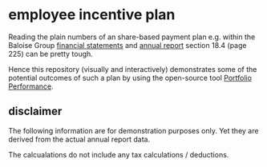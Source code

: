 # employee incentive plan

Reading the plain numbers of an share-based payment plan e.g. within the Baloise Group [financial statements](https://www.baloise.com/en/home/investors/publications/financial-statements.html) and [annual report](https://www.baloise.com/dam/baloise-com/documents/de/publikationen/jahresabschluss/2018/annual-report-baloise-group-2018.pdf) section 18.4 (page 225) can be pretty tough.

Hence this repository (visually and interactively) demonstrates some of the potential outcomes of such a plan by using the open-source tool [Portfolio Performance](https://www.portfolio-performance.info).

## disclaimer

The following information are for demonstration purposes only. Yet they are derived from the actual annual report data.

The calcualations do not include any tax calculations / deductions.
